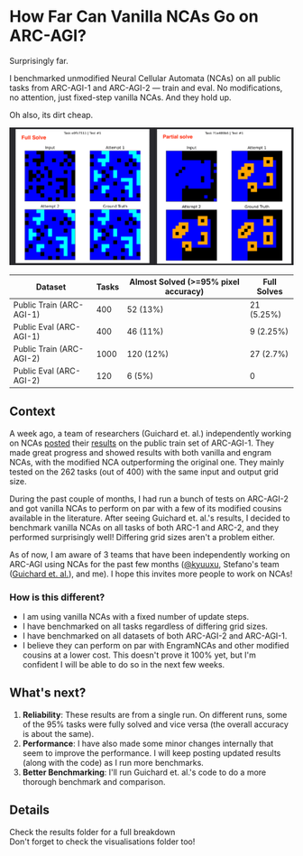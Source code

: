 # How Far Can Vanilla NCAs Go on ARC-AGI?
Surprisingly far.

I benchmarked unmodified Neural Cellular Automata (NCAs) on all public tasks from ARC-AGI-1 and ARC-AGI-2 — train and eval. No modifications, no attention, just fixed-step vanilla NCAs.  And they hold up.

Oh also, its dirt cheap.

![Examples of NCAs partially and fully solving tasks](./results/vanillaNCA-v1/visualisations/example.png)

| Dataset | Tasks | Almost Solved (>=95% pixel accuracy) | Full Solves | 
|---------|-------------|---------------|---------------|
| Public Train (ARC-AGI-1) | 400 | 52 (13%) | 21 (5.25%) |
| Public Eval (ARC-AGI-1) | 400 | 46 (11%) | 9 (2.25%) |
| Public Train (ARC-AGI-2) | 1000 | 120 (12%) | 27 (2.7%) |
| Public Eval (ARC-AGI-2) | 120 | 6 (5%) | 0 |


## Context
A week ago, a team of researchers (Guichard et. al.) independently working on NCAs [posted](https://etimush.github.io/ARC_NCA/) their [results](https://arxiv.org/abs/2505.08778) on the public train set of ARC-AGI-1. They made great progress and showed results with both vanilla and engram NCAs, with the modified NCA outperforming the original one. They mainly tested on the 262 tasks (out of 400) with the same input and output grid size.

During the past couple of months, I had run a bunch of tests on ARC-AGI-2 and got vanilla NCAs to perform on par with a few of its modified cousins available in the literature. After seeing Guichard et. al.'s results, I decided to benchmark vanilla NCAs on all tasks of both ARC-1 and ARC-2, and they performed surprisingly well! Differing grid sizes aren't a problem either.

As of now, I am aware of 3 teams that have been independently working on ARC-AGI using NCAs for the past few months ([@kyuuxu](https://x.com/xuukyu/status/1894302541216686445), Stefano's team ([Guichard et. al.](https://arxiv.org/abs/2505.08778)), and me). I hope this invites more people to work on NCAs!

### How is this different?
- I am using vanilla NCAs with a fixed number of update steps.  
- I have benchmarked on all tasks regardless of differing grid sizes.
- I have benchmarked on all datasets of both ARC-AGI-2 and ARC-AGI-1.
- I believe they can perform on par with EngramNCAs and other modified cousins at a lower cost.  This doesn't prove it 100% yet, but I'm confident I will be able to do so in the next few weeks.

## What's next?
1) **Reliability**: These results are from a single run. On different runs, some of the 95% tasks were fully solved and vice versa (the overall accuracy is about the same).  
2) **Performance**: I have also made some minor changes internally that seem to improve the performance. I will keep posting updated results (along with the code) as I run more benchmarks.  
3) **Better Benchmarking**: I'll run Guichard et. al.'s code to do a more thorough benchmark and comparison.

## Details
Check the results folder for a full breakdown  
Don't forget to check the visualisations folder too!
